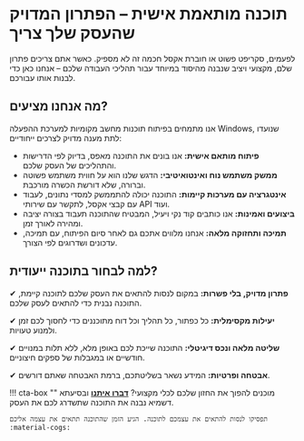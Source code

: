 # תוכנה מותאמת אישית – הפתרון המדויק שהעסק שלך צריך

לפעמים, סקריפט פשוט או חוברת אקסל חכמה זה לא מספיק. כאשר אתם צריכים פתרון שלם, מקצועי ויציב שנבנה מהיסוד במיוחד עבור תהליכי העבודה שלכם – אנחנו כאן כדי לבנות אותו עבורכם.

## מה אנחנו מציעים?

אנו מתמחים בפיתוח תוכנות מחשב מקומיות למערכת ההפעלה Windows, שנועדו לתת מענה מדויק לצרכים ייחודיים:

- **פיתוח מותאם אישית:** אנו בונים את התוכנה מאפס, בדיוק לפי הדרישות והתהליכים של העסק שלכם.
- **ממשק משתמש נוח ואינטואיטיבי:** הדגש שלנו הוא על חווית משתמש פשוטה וברורה, שלא דורשת הכשרה מורכבת.
- **אינטגרציה עם מערכות קיימות:** התוכנה יכולה להתממשק למסדי נתונים, לעבוד עם קבצי אקסל, לתקשר עם שירותי API ועוד.
- **ביצועים ואמינות:** אנו כותבים קוד נקי ויעיל, המבטיח שהתוכנה תעבוד בצורה יציבה ומהירה לאורך זמן.
- **תמיכה ותחזוקה מלאה:** אנחנו מלווים אתכם גם לאחר סיום הפיתוח, עם תמיכה, עדכונים ושדרוגים לפי הצורך.

## למה לבחור בתוכנה ייעודית?

✔ **פתרון מדויק, בלי פשרות:** במקום לנסות להתאים את העסק שלכם לתוכנה קיימת, התוכנה נבנית כדי להתאים לעסק שלכם.

✔ **יעילות מקסימלית:** כל כפתור, כל תהליך וכל דוח מתוכננים כדי לחסוך לכם זמן ולמנוע טעויות.

✔ **שליטה מלאה ונכס דיגיטלי:** התוכנה שייכת לכם באופן מלא, ללא תלות במנויים חודשיים או במגבלות של ספקים חיצוניים.

✔ **אבטחה ופרטיות:** המידע נשאר בשליטתכם, ברמת האבטחה שאתם דורשים.

!!! cta-box ""
    מוכנים להפוך את החזון שלכם לכלי מקצועי? **[דברו איתנו](../צור_קשר/צור_קשר.md)** ובסיעתא דשמיא נבנה את התוכנה שתשדרג לכם את העסק.

    תפסיקו לנסות להתאים את עצמכם לתוכנה. הגיע הזמן שהתוכנה תתאים את עצמה אליכם :material-cogs:
